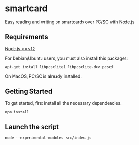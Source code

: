 # smartcard
Easy reading and writing on smartcards over PC/SC with Node.js


## Requirements
[Node.js >= v12](https://nodejs.org/)

For Debian/Ubuntu users, you must also install this packages:
```
apt-get install libpcsclite1 libpcsclite-dev pcscd
```

On MacOS, PC/SC is already installed.


## Getting Started

To get started, first install all the necessary dependencies.
```
npm install
```

## Launch the script

```
node --experimental-modules src/index.js
```
